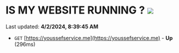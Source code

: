 # IS MY WEBSITE RUNNING ? [![](https://img.shields.io/static/v1?label=Sponsor&message=%E2%9D%A4&logo=GitHub&color=%23fe8e86)](https://github.com/sponsors/<username>)

Last updated: **4/2/2024, 8:39:45 AM**

- `GET` [https://youssefservice.me](https://youssefservice.me) - **Up** (296ms)
